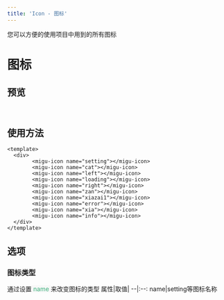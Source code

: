 ```yaml
---
title: 'Icon - 图标'
---
```

您可以方便的使用项目中用到的所有图标
# 图标

## 预览
&nbsp;
<ClientOnly>
  <icon-demo></icon-demo>
</ClientOnly>

## 使用方法
```vue
<template>
  <div>
        <migu-icon name="setting"></migu-icon>
        <migu-icon name="cat"></migu-icon>
        <migu-icon name="left"></migu-icon>
        <migu-icon name="loading"></migu-icon>
        <migu-icon name="right"></migu-icon>
        <migu-icon name="zan"></migu-icon>
        <migu-icon name="xiazai1"></migu-icon>
        <migu-icon name="error"></migu-icon>
        <migu-icon name="xia"></migu-icon>
        <migu-icon name="info"></migu-icon>
  </div>
</template>
```

## 选项

### 图标类型
通过设置<span style='color:#3eaf7c;background-color:#F8F8F8'> name </span>
来改变图标的类型
属性|取值|
--|:--:
name|setting等图标名称


